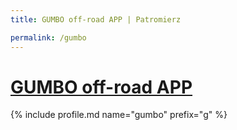 ```yaml
---
title: GUMBO off-road APP | Patromierz

permalink: /gumbo
---
```


# [GUMBO off-road APP](https://patronite.pl/gumbo)

{% include profile.md name="gumbo" prefix="g" %}
